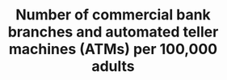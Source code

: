 ---
title: >-
  Number  of  commercial  bank  branches  and  automated  teller  machines  (ATMs)  per  100,000  adults
permalink: /8-10-1/
sdg_goal: 8
layout: indicator
indicator: 8.10.1
indicator_variable: num_commer_banks
graph: longitudinal
graph_type_description: Line  graph
graph_status_notes: Graphed
variable_description: null
variable_notes: null
un_designated_tier: '1'
un_custodial_agency: 'IMF(Partnering  Agencies:  UNCDF)'
target_id: '8.1'
has_metadata: true
rationale_interpretation: >-
  People  and  businesses  need  access  to  financial  services  that  are  safe,  reliable,  and  convenient.  The  high  costs  of  providing  these  services,  particularly  to  those  living  and  working  in  more  remote  areas  or  for  those  whose  transaction  values  are  low,  have  led  to  limited  access.  New  technologies  and  delivery  channels  are  lowering  costs  and  bringing  timely  and  appropriate  services  to  even  more  people,  but  require  the  institutions  providing  or  partnering  to  provide  services  to  have  the  capability  to  design  and  deliver  these  services.
goal_meta_link: 'http://unstats.un.org/sdgs/files/metadata-compilation/Metadata-Goal-8.pdf'
goal_meta_link_page: 50
indicator_name: >-
  Number  of  commercial  bank  branches  and  automated  teller  machines  (ATMs)  per  100,000  adults
target: >-
  Strengthen  the  capacity  of  domestic  financial  institutions  to  encourage  and  expand  access  to  banking,  insurance  and  financial  services  for  all.
indicator_definition: >-
  Number  of  ATMs  per  100,000  adults  Calculated  as:  (number  of  ATMs)*100,000/adult  population  in  the  reporting  country.  Number  of  branches  per  100,000  adults  Calculated  as  follows:  (number  of  institutions  +  number  of  branches)*100,000/adult  population  in  the  reporting  country  -  calculated  separately  for  commercial  banks,  credit  unions  and  financial  cooperatives,  and  all  MFIs.
actual_indicator_available: Number  of  commercial  banking  establishments
actual_indicator_available_description: Number  of  commercial  banking  establishments
us_method_of_computation: Data  are  derived  from  the  Economic  Census  conducted  by  the  US  Census  Bureau
comments_and_limitations: NA
periodicity: Quinquennial
time_period: >-
  The  Economic  Census  has  been  conducted  every  five  years  for  the  Finance  and  Insurance  industries  since  1992
unit_of_measure: Number
disaggregation_categories: 'SIC:  5221101,  5221102'
disaggregation_geography: >-
  National,  State,  Metro  Areas,  County,  Place  (2012)  National,  State  and  Metro  Areas  (2007)
date_of_national_source_publication: November  2015
date_metadata_updated: '2017-10-04'
source_agency_staff_name: Faye  Jacobs
source_agency_staff_email: faye.ann.jacobs@census.gov
source_agency_survey_dataset: 'US  Census  Bureau,  Economic  Census  of  Finance  and  Insurance'
source_url: >-
  https://factfinder.census.gov/faces/tableservices/jsf/pages/productview.xhtml?pid=ECN_2012_US_52A1&prodType=table
international_and_national_references: NA
published: true
scheduled_update_by_national_source: November  2017
graph_title: Number  of  US  commercial  banking  establishments  

---